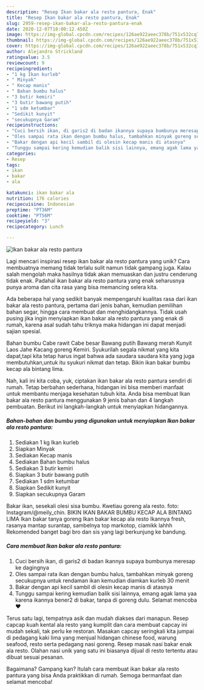 ```yaml
---
description: "Resep Ikan bakar ala resto pantura, Enak"
title: "Resep Ikan bakar ala resto pantura, Enak"
slug: 2959-resep-ikan-bakar-ala-resto-pantura-enak
date: 2020-12-07T18:00:12.450Z
image: https://img-global.cpcdn.com/recipes/126ae922aeec378b/751x532cq70/ikan-bakar-ala-resto-pantura-foto-resep-utama.jpg
thumbnail: https://img-global.cpcdn.com/recipes/126ae922aeec378b/751x532cq70/ikan-bakar-ala-resto-pantura-foto-resep-utama.jpg
cover: https://img-global.cpcdn.com/recipes/126ae922aeec378b/751x532cq70/ikan-bakar-ala-resto-pantura-foto-resep-utama.jpg
author: Alejandro Strickland
ratingvalue: 3.5
reviewcount: 9
recipeingredient:
- "1 kg Ikan kurleb"
- " Minyak"
- " Kecap manis"
- " Bahan bumbu halus"
- "3 butir kemiri"
- "3 butir bawang putih"
- "1 sdm ketumbar"
- "Sedikit kunyit"
- "secukupnya Garam"
recipeinstructions:
- "Cuci bersih ikan, di garis2 di badan ikannya supaya bumbunya meresap ke dagingnya"
- "Oles sampai rata ikan dengan bumbu halus, tambahkan minyak goreng secukupnya untuk rendaman ikan kemudian diamkan kurleb 30 menit"
- "Bakar dengan api kecil sambil di olesin kecap manis di atasnya"
- "Tunggu sampai kering kemudian balik sisi lainnya, emang agak lama yaa karena ikannya bener2 di bakar, tanpa di goreng dulu. Selamat mencoba ❤️"
categories:
- Resep
tags:
- ikan
- bakar
- ala

katakunci: ikan bakar ala 
nutrition: 176 calories
recipecuisine: Indonesian
preptime: "PT36M"
cooktime: "PT56M"
recipeyield: "3"
recipecategory: Lunch

---
```



![Ikan bakar ala resto pantura](https://img-global.cpcdn.com/recipes/126ae922aeec378b/751x532cq70/ikan-bakar-ala-resto-pantura-foto-resep-utama.jpg)

Lagi mencari inspirasi resep ikan bakar ala resto pantura yang unik? Cara membuatnya memang tidak terlalu sulit namun tidak gampang juga. Kalau salah mengolah maka hasilnya tidak akan memuaskan dan justru cenderung tidak enak. Padahal ikan bakar ala resto pantura yang enak seharusnya punya aroma dan cita rasa yang bisa memancing selera kita.

Ada beberapa hal yang sedikit banyak mempengaruhi kualitas rasa dari ikan bakar ala resto pantura, pertama dari jenis bahan, kemudian pemilihan bahan segar, hingga cara membuat dan menghidangkannya. Tidak usah pusing jika ingin menyiapkan ikan bakar ala resto pantura yang enak di rumah, karena asal sudah tahu triknya maka hidangan ini dapat menjadi sajian spesial.

Bahan bumbu Cabe rawit Cabe besar Bawang putih Bawang merah Kunyit Laos Jahe Kacang goreng Kemiri. Syukurilah segala nikmat yang kita dapat,tapi kita tetap harus ingat bahwa ada saudara saudara kita yang juga membutuhkan,untuk itu syukuri nikmat dan tetap. Bikin ikan bakar bumbu kecap ala bintang lima.


Nah, kali ini kita coba, yuk, ciptakan ikan bakar ala resto pantura sendiri di rumah. Tetap berbahan sederhana, hidangan ini bisa memberi manfaat untuk membantu menjaga kesehatan tubuh kita. Anda bisa membuat Ikan bakar ala resto pantura menggunakan 9 jenis bahan dan 4 langkah pembuatan. Berikut ini langkah-langkah untuk menyiapkan hidangannya.

<!--inarticleads1-->

##### Bahan-bahan dan bumbu yang digunakan untuk menyiapkan Ikan bakar ala resto pantura:

1. Sediakan 1 kg Ikan kurleb
1. Siapkan  Minyak
1. Sediakan  Kecap manis
1. Sediakan  Bahan bumbu halus
1. Sediakan 3 butir kemiri
1. Siapkan 3 butir bawang putih
1. Sediakan 1 sdm ketumbar
1. Siapkan Sedikit kunyit
1. Siapkan secukupnya Garam


Bakar ikan, sesekali olesi sisa bumbu. Kwetiau goreng ala resto. foto: Instagram/@meily_chin. BIKIN IKAN BAKAR BUMBU KECAP ALA BINTANG LIMA Ikan bakar tanya goreng Ikan bakar kecap ala resto Ikannya fresh, rasanya mantap surantap, sambelnya top markotop, ciamikk lahhh Rekomended banget bagi bro dan sis yang lagi berkunjung ke bandung. 

<!--inarticleads2-->

##### Cara membuat Ikan bakar ala resto pantura:

1. Cuci bersih ikan, di garis2 di badan ikannya supaya bumbunya meresap ke dagingnya
1. Oles sampai rata ikan dengan bumbu halus, tambahkan minyak goreng secukupnya untuk rendaman ikan kemudian diamkan kurleb 30 menit
1. Bakar dengan api kecil sambil di olesin kecap manis di atasnya
1. Tunggu sampai kering kemudian balik sisi lainnya, emang agak lama yaa karena ikannya bener2 di bakar, tanpa di goreng dulu. Selamat mencoba ❤️


Terus satu lagi, tempatnya asik dan mudah diakses dari manapun. Resep capcap kuah kental ala resto yang kumplit dan cara membuat capcay ini mudah sekali, tak perlu ke restoran. Masakan capcay seringkali kita jumpai di pedagang kaki lima yang menjual hidangan chinese food, warung seafood, resto serta pedagang nasi goreng. Resep masak nasi bakar enak ala resto. Olahan nasi unik yang satu ini biasanya dijual di resto tertentu atau dibuat sesuai pesanan. 

Bagaimana? Gampang kan? Itulah cara membuat ikan bakar ala resto pantura yang bisa Anda praktikkan di rumah. Semoga bermanfaat dan selamat mencoba!
